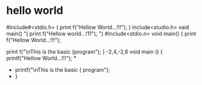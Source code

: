 # hello world
#include#<stdio.h>
(
   print f("Hellow World...!!!");
   )
include<studio.h>
vaid main()
"(
   print f("Hellow world...!11");
   ")
#include<stdio.n>
void main()
{
  print f("Hellow World...!!!");
  
  print f("\nThis is the basic (program");
  }
-2,4,-2,6
 void main ()
 {
   printf("Hellow World...!!!");
*
*    printf("\nThis is the basic ( program");
*    }
